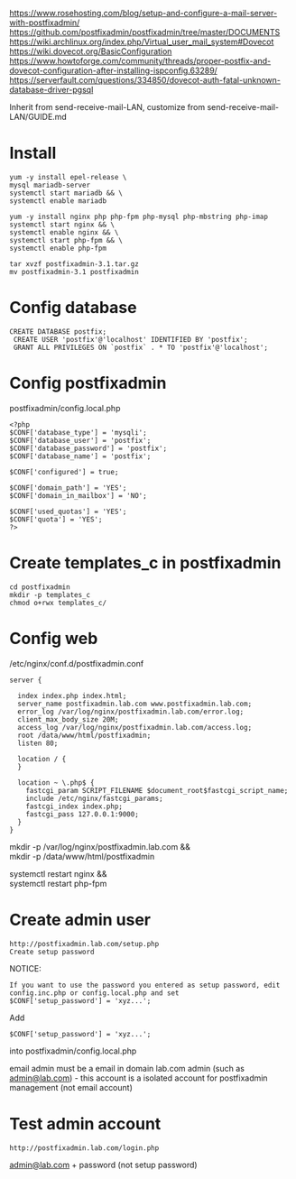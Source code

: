 https://www.rosehosting.com/blog/setup-and-configure-a-mail-server-with-postfixadmin/
https://github.com/postfixadmin/postfixadmin/tree/master/DOCUMENTS
https://wiki.archlinux.org/index.php/Virtual_user_mail_system#Dovecot
https://wiki.dovecot.org/BasicConfiguration
https://www.howtoforge.com/community/threads/proper-postfix-and-dovecot-configuration-after-installing-ispconfig.63289/
https://serverfault.com/questions/334850/dovecot-auth-fatal-unknown-database-driver-pgsql


Inherit from send-receive-mail-LAN, customize from send-receive-mail-LAN/GUIDE.md

# Install
```
yum -y install epel-release \
mysql mariadb-server
systemctl start mariadb && \
systemctl enable mariadb

yum -y install nginx php php-fpm php-mysql php-mbstring php-imap
systemctl start nginx && \
systemctl enable nginx && \
systemctl start php-fpm && \
systemctl enable php-fpm

tar xvzf postfixadmin-3.1.tar.gz
mv postfixadmin-3.1 postfixadmin
```

# Config database
```
CREATE DATABASE postfix;
 CREATE USER 'postfix'@'localhost' IDENTIFIED BY 'postfix';
 GRANT ALL PRIVILEGES ON `postfix` . * TO 'postfix'@'localhost';
```

# Config postfixadmin

postfixadmin/config.local.php
```
<?php
$CONF['database_type'] = 'mysqli';
$CONF['database_user'] = 'postfix';
$CONF['database_password'] = 'postfix';
$CONF['database_name'] = 'postfix';

$CONF['configured'] = true;

$CONF['domain_path'] = 'YES';
$CONF['domain_in_mailbox'] = 'NO';

$CONF['used_quotas'] = 'YES';
$CONF['quota'] = 'YES';
?>
```

# Create templates_c in postfixadmin
```
cd postfixadmin
mkdir -p templates_c
chmod o+rwx templates_c/
```

# Config web
/etc/nginx/conf.d/postfixadmin.conf
```
server {

  index index.php index.html;
  server_name postfixadmin.lab.com www.postfixadmin.lab.com;
  error_log /var/log/nginx/postfixadmin.lab.com/error.log;
  client_max_body_size 20M;
  access_log /var/log/nginx/postfixadmin.lab.com/access.log;
  root /data/www/html/postfixadmin;
  listen 80;

  location / {
  }

  location ~ \.php$ {
    fastcgi_param SCRIPT_FILENAME $document_root$fastcgi_script_name;
    include /etc/nginx/fastcgi_params;
    fastcgi_index index.php;
    fastcgi_pass 127.0.0.1:9000;
  }
}
```
mkdir -p /var/log/nginx/postfixadmin.lab.com && \
mkdir -p /data/www/html/postfixadmin

systemctl restart nginx && \
systemctl restart php-fpm

# Create admin user
```
http://postfixadmin.lab.com/setup.php
Create setup password
```
NOTICE:
```
If you want to use the password you entered as setup password, edit config.inc.php or config.local.php and set
$CONF['setup_password'] = 'xyz...';
```
Add
```
$CONF['setup_password'] = 'xyz...';
```
into postfixadmin/config.local.php

email admin must be a email in domain lab.com
admin (such as admin@lab.com) - this account is a isolated account for postfixadmin management (not email account)

# Test admin account
```
http://postfixadmin.lab.com/login.php
```
admin@lab.com + password (not setup password)
